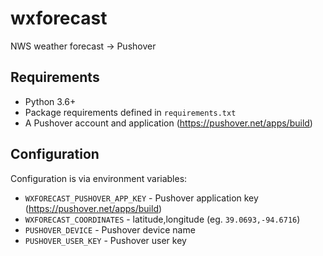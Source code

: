 # wxforecast

NWS weather forecast -> Pushover

## Requirements

* Python 3.6+
* Package requirements defined in `requirements.txt`
* A Pushover account and application (https://pushover.net/apps/build)

## Configuration

Configuration is via environment variables:

* `WXFORECAST_PUSHOVER_APP_KEY` - Pushover application key (https://pushover.net/apps/build)
* `WXFORECAST_COORDINATES` - latitude,longitude (eg. `39.0693,-94.6716`)
* `PUSHOVER_DEVICE` - Pushover device name
* `PUSHOVER_USER_KEY` - Pushover user key
